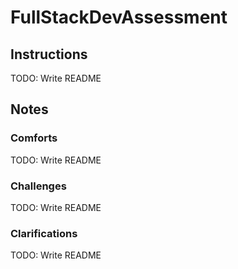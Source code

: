 # FullStackDevAssessment

## Instructions
TODO: Write README

## Notes
### Comforts
TODO: Write README

### Challenges
TODO: Write README

### Clarifications
TODO: Write README

